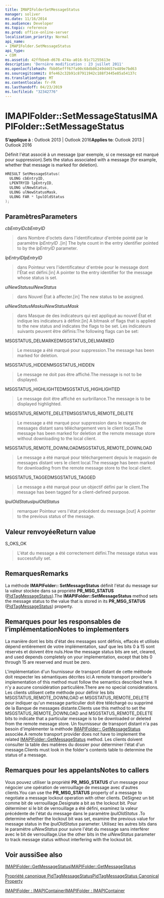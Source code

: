 ```yaml
---
title: IMAPIFolderSetMessageStatus
manager: soliver
ms.date: 11/16/2014
ms.audience: Developer
ms.topic: reference
ms.prod: office-online-server
localization_priority: Normal
api_name:
- IMAPIFolder.SetMessageStatus
api_type:
- COM
ms.assetid: 42ffbbe0-d678-474a-a016-91c71255613e
description: 'Dernière modification : 23 juillet 2011'
ms.openlocfilehash: fbb05efff67fa90c68db86249d4657e489e7bd63
ms.sourcegitcommit: 8fe462c32b91c87911942c188f3445e85a54137c
ms.translationtype: MT
ms.contentlocale: fr-FR
ms.lasthandoff: 04/23/2019
ms.locfileid: "32342776"
---
```

# <a name="imapifoldersetmessagestatus"></a><span data-ttu-id="870a8-103">IMAPIFolder::SetMessageStatus</span><span class="sxs-lookup"><span data-stu-id="870a8-103">IMAPIFolder::SetMessageStatus</span></span>

  
  
<span data-ttu-id="870a8-104">**S’applique à** : Outlook 2013 | Outlook 2016</span><span class="sxs-lookup"><span data-stu-id="870a8-104">**Applies to**: Outlook 2013 | Outlook 2016</span></span> 
  
<span data-ttu-id="870a8-105">Définit l'état associé à un message (par exemple, si ce message est marqué pour suppression).</span><span class="sxs-lookup"><span data-stu-id="870a8-105">Sets the status associated with a message (for example, whether that message is marked for deletion).</span></span>
  
```cpp
HRESULT SetMessageStatus(
  ULONG cbEntryID,
  LPENTRYID lpEntryID,
  ULONG ulNewStatus,
  ULONG ulNewStatusMask,
  ULONG FAR * lpulOldStatus
);
```

## <a name="parameters"></a><span data-ttu-id="870a8-106">Paramètres</span><span class="sxs-lookup"><span data-stu-id="870a8-106">Parameters</span></span>

 <span data-ttu-id="870a8-107">_cbEntryID_</span><span class="sxs-lookup"><span data-stu-id="870a8-107">_cbEntryID_</span></span>
  
> <span data-ttu-id="870a8-108">dans Nombre d'octets dans l'identificateur d'entrée pointé par le paramètre _lpEntryID_ .</span><span class="sxs-lookup"><span data-stu-id="870a8-108">[in] The byte count in the entry identifier pointed to by the  _lpEntryID_ parameter.</span></span> 
    
 <span data-ttu-id="870a8-109">_lpEntryID_</span><span class="sxs-lookup"><span data-stu-id="870a8-109">_lpEntryID_</span></span>
  
> <span data-ttu-id="870a8-110">dans Pointeur vers l'identificateur d'entrée pour le message dont l'État est défini.</span><span class="sxs-lookup"><span data-stu-id="870a8-110">[in] A pointer to the entry identifier for the message whose status is set.</span></span>
    
 <span data-ttu-id="870a8-111">_ulNewStatus_</span><span class="sxs-lookup"><span data-stu-id="870a8-111">_ulNewStatus_</span></span>
  
> <span data-ttu-id="870a8-112">dans Nouvel État à affecter.</span><span class="sxs-lookup"><span data-stu-id="870a8-112">[in] The new status to be assigned.</span></span> 
    
 <span data-ttu-id="870a8-113">_ulNewStatusMask_</span><span class="sxs-lookup"><span data-stu-id="870a8-113">_ulNewStatusMask_</span></span>
  
> <span data-ttu-id="870a8-114">dans Masque de des indicateurs qui est appliqué au nouvel État et indique les indicateurs à définir.</span><span class="sxs-lookup"><span data-stu-id="870a8-114">[in] A bitmask of flags that is applied to the new status and indicates the flags to be set.</span></span> <span data-ttu-id="870a8-115">Les indicateurs suivants peuvent être définis:</span><span class="sxs-lookup"><span data-stu-id="870a8-115">The following flags can be set:</span></span>
    
<span data-ttu-id="870a8-116">MSGSTATUS_DELMARKED</span><span class="sxs-lookup"><span data-stu-id="870a8-116">MSGSTATUS_DELMARKED</span></span> 
  
> <span data-ttu-id="870a8-117">Le message a été marqué pour suppression.</span><span class="sxs-lookup"><span data-stu-id="870a8-117">The message has been marked for deletion.</span></span>
    
<span data-ttu-id="870a8-118">MSGSTATUS_HIDDEN</span><span class="sxs-lookup"><span data-stu-id="870a8-118">MSGSTATUS_HIDDEN</span></span> 
  
> <span data-ttu-id="870a8-119">Le message ne doit pas être affiché.</span><span class="sxs-lookup"><span data-stu-id="870a8-119">The message is not to be displayed.</span></span>
    
<span data-ttu-id="870a8-120">MSGSTATUS_HIGHLIGHTED</span><span class="sxs-lookup"><span data-stu-id="870a8-120">MSGSTATUS_HIGHLIGHTED</span></span> 
  
> <span data-ttu-id="870a8-121">Le message doit être affiché en surbrillance.</span><span class="sxs-lookup"><span data-stu-id="870a8-121">The message is to be displayed highlighted.</span></span>
    
<span data-ttu-id="870a8-122">MSGSTATUS_REMOTE_DELETE</span><span class="sxs-lookup"><span data-stu-id="870a8-122">MSGSTATUS_REMOTE_DELETE</span></span> 
  
> <span data-ttu-id="870a8-123">Le message a été marqué pour suppression dans le magasin de messages distant sans téléchargement vers le client local.</span><span class="sxs-lookup"><span data-stu-id="870a8-123">The message has been marked for deletion at the remote message store without downloading to the local client.</span></span>
    
<span data-ttu-id="870a8-124">MSGSTATUS_REMOTE_DOWNLOAD</span><span class="sxs-lookup"><span data-stu-id="870a8-124">MSGSTATUS_REMOTE_DOWNLOAD</span></span> 
  
> <span data-ttu-id="870a8-125">Le message a été marqué pour téléchargement depuis le magasin de messages distant vers le client local.</span><span class="sxs-lookup"><span data-stu-id="870a8-125">The message has been marked for downloading from the remote message store to the local client.</span></span>
    
<span data-ttu-id="870a8-126">MSGSTATUS_TAGGED</span><span class="sxs-lookup"><span data-stu-id="870a8-126">MSGSTATUS_TAGGED</span></span> 
  
> <span data-ttu-id="870a8-127">Le message a été marqué pour un objectif défini par le client.</span><span class="sxs-lookup"><span data-stu-id="870a8-127">The message has been tagged for a client-defined purpose.</span></span>
    
 <span data-ttu-id="870a8-128">_lpulOldStatus_</span><span class="sxs-lookup"><span data-stu-id="870a8-128">_lpulOldStatus_</span></span>
  
> <span data-ttu-id="870a8-129">remarquer Pointeur vers l'état précédent du message.</span><span class="sxs-lookup"><span data-stu-id="870a8-129">[out] A pointer to the previous status of the message.</span></span>
    
## <a name="return-value"></a><span data-ttu-id="870a8-130">Valeur renvoyée</span><span class="sxs-lookup"><span data-stu-id="870a8-130">Return value</span></span>

<span data-ttu-id="870a8-131">S_OK</span><span class="sxs-lookup"><span data-stu-id="870a8-131">S_OK</span></span> 
  
> <span data-ttu-id="870a8-132">L'état du message a été correctement défini.</span><span class="sxs-lookup"><span data-stu-id="870a8-132">The message status was successfully set.</span></span>
    
## <a name="remarks"></a><span data-ttu-id="870a8-133">Remarques</span><span class="sxs-lookup"><span data-stu-id="870a8-133">Remarks</span></span>

<span data-ttu-id="870a8-134">La méthode **IMAPIFolder:: SetMessageStatus** définit l'état du message sur la valeur stockée dans sa propriété **PR_MSG_STATUS** ([PidTagMessageStatus](pidtagmessagestatus-canonical-property.md)).</span><span class="sxs-lookup"><span data-stu-id="870a8-134">The **IMAPIFolder::SetMessageStatus** method sets the message status to the value that is stored in its **PR_MSG_STATUS** ([PidTagMessageStatus](pidtagmessagestatus-canonical-property.md)) property.</span></span> 
  
## <a name="notes-to-implementers"></a><span data-ttu-id="870a8-135">Remarques pour les responsables de l’implémentation</span><span class="sxs-lookup"><span data-stu-id="870a8-135">Notes to implementers</span></span>

<span data-ttu-id="870a8-136">La manière dont les bits d'état des messages sont définis, effacés et utilisés dépend entièrement de votre implémentation, sauf que les bits 0 à 15 sont réservés et doivent être nuls.</span><span class="sxs-lookup"><span data-stu-id="870a8-136">How the message status bits are set, cleared, and used depends completely on your implementation, except that bits 0 through 15 are reserved and must be zero.</span></span> 
  
<span data-ttu-id="870a8-137">L'implémentation d'un fournisseur de transport distant de cette méthode doit respecter les sémantiques décrites ici.</span><span class="sxs-lookup"><span data-stu-id="870a8-137">A remote transport provider's implementation of this method must follow the semantics described here.</span></span> <span data-ttu-id="870a8-138">Il n'y a aucune considération particulière.</span><span class="sxs-lookup"><span data-stu-id="870a8-138">There are no special considerations.</span></span> <span data-ttu-id="870a8-139">Les clients utilisent cette méthode pour définir les bits MSGSTATUS_REMOTE_DOWNLOAD et MSGSTATUS_REMOTE_DELETE pour indiquer qu'un message particulier doit être téléchargé ou supprimé de la Banque de messages distante.</span><span class="sxs-lookup"><span data-stu-id="870a8-139">Clients use this method to set the MSGSTATUS_REMOTE_DOWNLOAD and MSGSTATUS_REMOTE_DELETE bits to indicate that a particular message is to be downloaded or deleted from the remote message store.</span></span> <span data-ttu-id="870a8-140">Un fournisseur de transport distant n'a pas besoin d'implémenter la méthode [IMAPIFolder:: GetMessageStatus](imapifolder-getmessagestatus.md) associée.</span><span class="sxs-lookup"><span data-stu-id="870a8-140">A remote transport provider does not have to implement the related [IMAPIFolder::GetMessageStatus](imapifolder-getmessagestatus.md) method.</span></span> <span data-ttu-id="870a8-141">Les clients doivent consulter la table des matières du dossier pour déterminer l'état d'un message.</span><span class="sxs-lookup"><span data-stu-id="870a8-141">Clients must look in the folder's contents table to determine the status of a message.</span></span> 
  
## <a name="notes-to-callers"></a><span data-ttu-id="870a8-142">Remarques pour les appelants</span><span class="sxs-lookup"><span data-stu-id="870a8-142">Notes to callers</span></span>

<span data-ttu-id="870a8-143">Vous pouvez utiliser la propriété **PR_MSG_STATUS** d'un message pour négocier une opération de verrouillage de message avec d'autres clients.</span><span class="sxs-lookup"><span data-stu-id="870a8-143">You can use the **PR_MSG_STATUS** property of a message to negotiate a message lockout operation with other clients.</span></span> <span data-ttu-id="870a8-144">DéSignez un bit comme bit de verrouillage.</span><span class="sxs-lookup"><span data-stu-id="870a8-144">Designate a bit as the lockout bit.</span></span> <span data-ttu-id="870a8-145">Pour déterminer si le bit de verrouillage a été défini, examinez la valeur précédente de l'état du message dans le paramètre _lpulOldStatus_ .</span><span class="sxs-lookup"><span data-stu-id="870a8-145">To determine whether the lockout bit was set, examine the previous value for message status in the  _lpulOldStatus_ parameter.</span></span> <span data-ttu-id="870a8-146">Utilisez les autres bits dans le paramètre _ulNewStatus_ pour suivre l'état du message sans interférer avec le bit de verrouillage.</span><span class="sxs-lookup"><span data-stu-id="870a8-146">Use the other bits in the  _ulNewStatus_ parameter to track message status without interfering with the lockout bit.</span></span> 
  
## <a name="see-also"></a><span data-ttu-id="870a8-147">Voir aussi</span><span class="sxs-lookup"><span data-stu-id="870a8-147">See also</span></span>



[<span data-ttu-id="870a8-148">IMAPIFolder::GetMessageStatus</span><span class="sxs-lookup"><span data-stu-id="870a8-148">IMAPIFolder::GetMessageStatus</span></span>](imapifolder-getmessagestatus.md)
  
[<span data-ttu-id="870a8-149">Propriété canonique PidTagMessageStatus</span><span class="sxs-lookup"><span data-stu-id="870a8-149">PidTagMessageStatus Canonical Property</span></span>](pidtagmessagestatus-canonical-property.md)
  
[<span data-ttu-id="870a8-150">IMAPIFolder : IMAPIContainer</span><span class="sxs-lookup"><span data-stu-id="870a8-150">IMAPIFolder : IMAPIContainer</span></span>](imapifolderimapicontainer.md)

